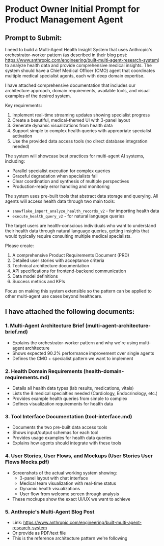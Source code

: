 # Product Owner Initial Prompt for Product Management Agent

## Prompt to Submit:

I need to build a Multi-Agent Health Insight System that uses Anthropic's orchestrator-worker pattern (as described in their blog post: https://www.anthropic.com/engineering/built-multi-agent-research-system) to analyze health data and provide comprehensive medical insights. The system should have a Chief Medical Officer (CMO) agent that coordinates multiple medical specialist agents, each with deep domain expertise.

I have attached comprehensive documentation that includes our architecture approach, domain requirements, available tools, and visual examples of the desired system.

Key requirements:
1. Implement real-time streaming updates showing specialist progress
2. Create a beautiful, medical-themed UI with 3-panel layout
3. Generate dynamic visualizations from health data
4. Support simple to complex health queries with appropriate specialist activation
5. Use the provided data access tools (no direct database integration needed)

The system will showcase best practices for multi-agent AI systems, including:
- Parallel specialist execution for complex queries
- Graceful degradation when specialists fail
- Clear coordination and synthesis of multiple perspectives
- Production-ready error handling and monitoring

The system uses pre-built tools that abstract data storage and querying. All agents will access health data through two main tools:
- `snowflake_import_analyze_health_records_v2` - for importing health data
- `execute_health_query_v2` - for natural language queries

The target users are health-conscious individuals who want to understand their health data through natural language queries, getting insights that would typically require consulting multiple medical specialists.

Please create:
1. A comprehensive Product Requirements Document (PRD)
2. Detailed user stories with acceptance criteria
3. Technical architecture documentation
4. API specifications for frontend-backend communication
5. Data model definitions
6. Success metrics and KPIs

Focus on making this system extensible so the pattern can be applied to other multi-agent use cases beyond healthcare.

## I have attached the following documents:

### 1. **Multi-Agent Architecture Brief** (multi-agent-architecture-brief.md)
- Explains the orchestrator-worker pattern and why we're using multi-agent architecture
- Shows expected 90.2% performance improvement over single agents
- Defines the CMO + specialist pattern we want to implement

### 2. **Health Domain Requirements** (health-domain-requirements.md)
- Details all health data types (lab results, medications, vitals)
- Lists the 8 medical specialties needed (Cardiology, Endocrinology, etc.)
- Provides example health queries from simple to complex
- Defines visualization requirements for health data

### 3. **Tool Interface Documentation** (tool-interface.md)
- Documents the two pre-built data access tools
- Shows input/output schemas for each tool
- Provides usage examples for health data queries
- Explains how agents should integrate with these tools

### 4. **User Stories, User Flows, and Mockups** (User Stories User Flows Mocks.pdf)
- Screenshots of the actual working system showing:
  - 3-panel layout with chat interface
  - Medical team visualization with real-time status
  - Dynamic health visualizations
  - User flow from welcome screen through analysis
- These mockups show the exact UI/UX we want to achieve

### 5. **Anthropic's Multi-Agent Blog Post** 
- Link: https://www.anthropic.com/engineering/built-multi-agent-research-system
- Or provide as PDF/text file
- This is the reference architecture pattern we're following
